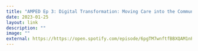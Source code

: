 ```yaml
---
title: "AMPED Ep 3: Digital Transformation: Moving Care into the Community"
date: 2023-01-25
layout: link
description: ""
image: ""
external: https://https://open.spotify.com/episode/6pgTM7wnftfBBXQAM1nPMA?si=bc3b97346fd64fea
---
```

